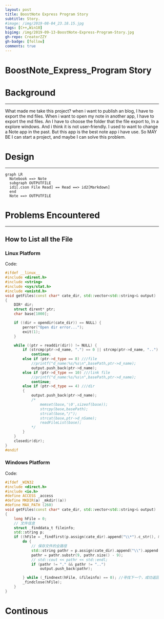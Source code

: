 ```yaml
---
layout: post
title: BoostNote Express Program Story
subtitle: Story.
#image: /img/2019-08-04_23.18.15.jpg
tags: [C++,Win10]
bigimg: /img/2019-09-13-BoostNote-Express-Program-Story.jpg
gh-repo: CreatorZZY
gh-badge: [follow]
comments: true
---
```


BoostNote_Express_Program Story
===
# Background
***
What made me take this project?
when i want to publish an blog, I have to export the md files.
When i want to open my note in another app, I have to export the md files.
An I have to choose the folder that the file export to, In a explore windows. And i think it is not user-friendly.
I used to want to change a Note app in the past. But this app is the best note app i have use.
So MAY BE I can start a project, and maybe I can solve this problem.

# Design
***
```mermaid
graph LR
  Notebook ==> Note
  subgraph OUTPUTFILE
  id1[.cson File Read] == Read ==> id2[Markdown]
  end
  Note ==> OUTPUTFILE
```

# Problems Encountered
***
## How to List all the File
### Linux Platform
Code:
```cpp
#ifdef __linux__
#include <dirent.h>
#include <string>
#include <sys/stat.h>
#include <unistd.h>
void getFiles(const char* cate_dir, std::vector<std::string>& output)
{
    DIR* dir;
    struct dirent* ptr;
    char base[1000];

    if ((dir = opendir(cate_dir)) == NULL) {
        perror("Open dir error...");
        exit(1);
    }

    while ((ptr = readdir(dir)) != NULL) {
        if (strcmp(ptr->d_name, ".") == 0 || strcmp(ptr->d_name, "..") == 0) ///current dir OR parrent dir
            continue;
        else if (ptr->d_type == 8) ///file
            //printf("d_name:%s/%s\n",basePath,ptr->d_name);
            output.push_back(ptr->d_name);
        else if (ptr->d_type == 10) ///link file
            //printf("d_name:%s/%s\n",basePath,ptr->d_name);
            continue;
        else if (ptr->d_type == 4) ///dir
        {
            output.push_back(ptr->d_name);
            /*
		        memset(base,'\0',sizeof(base));
		        strcpy(base,basePath);
		        strcat(base,"/");
		        strcat(base,ptr->d_nSame);
		        readFileList(base);
			*/
        }
    }
    closedir(dir);
}
#endif
```

### Windows Platform
Code:
```cpp
#ifdef _WIN32
#include <direct.h>
#include <io.h>
#define ACCESS _access
#define MKDIR(a) _mkdir((a))
#define MAX_PATH (260)
void getFiles(const char* cate_dir, std::vector<std::string>& output)
{
    long hFile = 0;
    // 文件信息
    struct _finddata_t fileinfo;
    std::string p;
    if ((hFile = _findfirst(p.assign(cate_dir).append("\\*").c_str(), &fileinfo)) != -1) {
        do {
            // 保存文件的全路径
            std::string pathr = p.assign(cate_dir).append("\\").append(fileinfo.name);
            pathr = pathr.substr(9, pathr.size() - 9);
            // std::cout << pathr << std::endl;
            if (pathr != "." && pathr != "..")
                output.push_back(pathr);

        } while (_findnext(hFile, &fileinfo) == 0); //寻找下一个，成功返回0，否则-1
        _findclose(hFile);
    }
}
```
# Continous